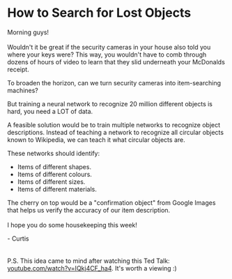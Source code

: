 # How to Search for Lost Objects
Morning guys!
<br>
<br>
Wouldn't it be great if the security cameras in your house also told you where your keys were? This way, you wouldn't have to comb through dozens of hours of video to learn that they slid underneath your McDonalds receipt.


To broaden the horizon, can we turn security cameras into item-searching machines?


But training a neural network to recognize 20 million different objects is hard, you need a LOT of data.
 

A feasible solution would be to train multiple networks to recognize object descriptions. Instead of teaching a network to recognize all circular objects known to Wikipedia, we can teach it what circular objects are.


These networks should identify:
- Items of different shapes.
- Items of different colours.
- Items of different sizes.
- Items of different materials.

The cherry on top would be a "confirmation object" from Google Images that helps us verify the accuracy of our item description.
<br>
<br>
I hope you do some housekeeping this week!

\- Curtis
<br>
<br>
<br>
P.S. This idea came to mind after watching this Ted Talk: [youtube.com/watch?v=IQkj4CF_ha4](https://www.youtube.com/watch?v=IQkj4CF_ha4). It's worth a viewing :)

